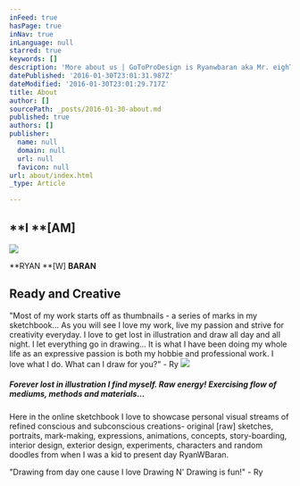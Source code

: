 ```yaml
---
inFeed: true
hasPage: true
inNav: true
inLanguage: null
starred: true
keywords: []
description: 'More about us | GoToProDesign is Ryanwbaran aka Mr. eighTTigers | Ready and creative | Edmonton web, communications, art and design services'
datePublished: '2016-01-30T23:01:31.987Z'
dateModified: '2016-01-30T23:01:29.717Z'
title: About
author: []
sourcePath: _posts/2016-01-30-about.md
published: true
authors: []
publisher:
  name: null
  domain: null
  url: null
  favicon: null
url: about/index.html
_type: Article

---
```

## **I **\[AM\]
![](https://s3-us-west-2.amazonaws.com/the-grid-img/p/5644f35b468878d21b71925f9c02fa60dad78a11.jpg)

**RYAN **\[W\] **BARAN**

## Ready and Creative

"Most of my work starts off as 
thumbnails - a series of marks in my sketchbook... As you will see I 
love my work, live my passion and strive for creativity everyday. I love
to get lost in illustration and draw all day and all night. I let 
everything go in drawing... It is what I have been doing my whole life 
as an expressive passion is both my hobbie and professional work. I love
what I do. What can I draw for you?" - Ry
![](https://s3-us-west-2.amazonaws.com/the-grid-img/p/00b183026982ea3c439aacb0e4eb038dc186f744.jpg)

##### **Forever lost in illustration I find myself. Raw energy! Exercising flow of mediums, methods and materials...**

Here in the online sketchbook
I love to showcase personal visual streams of refined conscious and 
subconscious creations- original \[raw\] sketches, portraits, mark-making,
expressions, animations, concepts, story-boarding, interior design, 
exterior design, experiments, characters and random doodles from when I 
was a kid to present day RyanWBaran. 

"Drawing from day one cause I love Drawing N' Drawing is fun!" - Ry